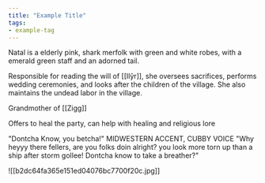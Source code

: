 ```yaml
---
title: "Example Title"
tags:
- example-tag
---
```

Natal is a elderly pink, shark merfolk with green and white robes, with a emerald green staff and an adorned tail. 

Responsible for reading the will of [[Ilŷr]], she oversees sacrifices, performs wedding ceremonies, and looks after the children of the village. She also maintains the undead labor in the village.

Grandmother of [[Zigg]]

Offers to heal the party, can help with healing and religious lore

"Dontcha Know, you betcha!"
MIDWESTERN ACCENT, CUBBY VOICE "Why heyyy there fellers, are you folks doin alright? you look more torn up than a ship after storm gollee! Dontcha know to take a breather?"

![[b2dc64fa365e151ed04076bc7700f20c.jpg]]